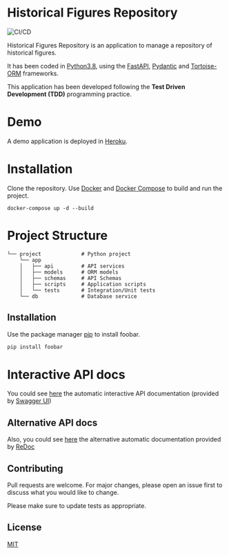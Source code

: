 # Historical Figures Repository
![CI/CD](https://github.com/jemutorres/historical-figures/workflows/CI/CD/badge.svg) 

Historical Figures Repository is an application to manage a repository of historical figures.

It has been coded in [Python3.8](https://www.python.org/downloads/release/python-380/), using the [FastAPI](https://fastapi.tiangolo.com/), [Pydantic](https://pydantic-docs.helpmanual.io/) and [Tortoise-ORM](https://github.com/tortoise/tortoise-orm) frameworks.

This application has been developed following the **Test Driven Development (TDD)** programming practice.

# Demo
A demo application is deployed in [Heroku](https://historical-figures-jemutorres.herokuapp.com/).

# Installation

Clone the repository. Use [Docker](https://www.docker.com/) and [Docker Compose](https://docs.docker.com/compose/) to build and run the project.
```
docker-compose up -d --build
``` 

# Project Structure

    └── project             # Python project
        └── app
        │   ├── api         # API services
        │   ├── models      # ORM models
        │   ├── schemas     # API Schemas
        │   ├── scripts     # Application scripts
        │   └── tests       # Integration/Unit tests
        └── db              # Database service

## Installation

Use the package manager [pip](https://pip.pypa.io/en/stable/) to install foobar.

```bash
pip install foobar
```

# Interactive API docs
You could see [here](https://historical-figures-jemutorres.herokuapp.com/docs) the automatic interactive API documentation (provided by [Swagger UI](https://github.com/swagger-api/swagger-ui))

## Alternative API docs
Also, you could see [here](https://historical-figures-jemutorres.herokuapp.com/redoc) the alternative automatic documentation provided by [ReDoc](https://github.com/Rebilly/ReDoc)

## Contributing
Pull requests are welcome. For major changes, please open an issue first to discuss what you would like to change.

Please make sure to update tests as appropriate.

## License
[MIT](https://choosealicense.com/licenses/mit/)